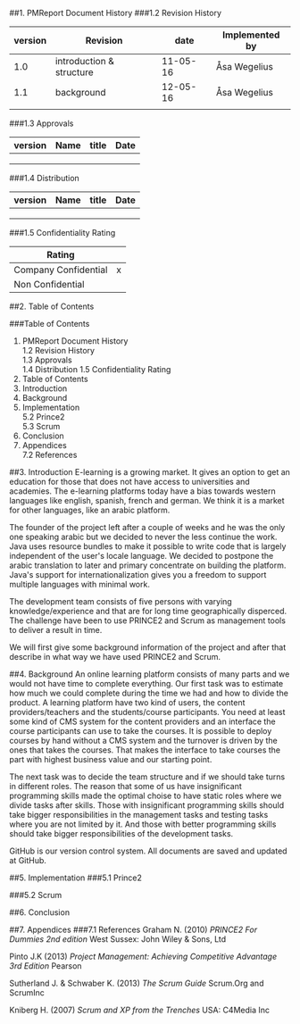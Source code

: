 ##1. PMReport Document History
###1.2	Revision History

| version   | Revision               | date    |	Implemented by| 
| --------- |------------------------| ------- |----------------| 
|   1.0     |introduction & structure| 11-05-16| Åsa Wegelius   |
|   1.1     |background              | 12-05-16| Åsa Wegelius   |
|           |                        |         |               |

###1.3	Approvals


| version   | Name            | title              |	Date    | 
| --------- |-----------------| ------------------ |----------| 
|           |                 |                    |          |
|           |                 |                    |          |
|           |                 |                    |          |

###1.4	Distribution

| version   | Name            | title              |	Date    | 
| --------- |-----------------| ------------------ |----------| 
|           |                 |                    |          |
|           |                 |                    |          |
|           |                 |                    |          |

###1.5	Confidentiality Rating

| Rating               |         | 
| -------------------- |:-------:|  
| Company Confidential |    x    | 
| Non Confidential     |         | 


##2.	Table of Contents

###Table of Contents
1.	PMReport Document History  
  1.2	Revision History  
  1.3	Approvals  
  1.4	Distribution 
  1.5 Confidentiality Rating
2. Table of Contents  
3. Introduction
4.  Background
5.	Implementation  
  5.2	Prince2  
  5.3	Scrum 
6. Conclusion
7. Appendices  
  7.2	References



##3. Introduction
E-learning is a growing market. It gives an option to get an education for those that does not have access to universities and academies. The e-learning platforms today have a bias towards western languages like english, spanish, french and german. We think it is a market for other languages, like an arabic platform. 

The founder of the project left after a couple of weeks and he was the only one speaking arabic but we decided to never the less continue the work. Java uses resource bundles to make it possible to write code that is largely independent of the user's locale language. We decided to postpone the arabic translation to later and primary concentrate on building the platform. Java's support for internationalization gives you a freedom to support multiple languages with minimal work. 

The development team consists of five persons with varying knowledge/experience and that are for long time geographically disperced. The challenge have been to use PRINCE2 and Scrum as management tools to deliver a result in time.

We will first give some background information of the project and after that describe in what way we have used PRINCE2 and Scrum.

##4. Background
An online learning platform consists of many parts and we would not have time to complete everything. Our first task was to estimate how much we could complete during the time we had and how to divide the product. A learning platform have two kind of users, the content providers/teachers and the students/course participants. You need at least some kind of CMS system for the content providers and an interface the course participants can use to take the courses. It is possible to deploy courses by hand without a CMS system and the turnover is driven by the ones that takes the courses. That makes the interface to take courses the part with highest business value and our starting point. 

The next task was to decide the team structure and if we should take turns in different roles. The reason that some of us have insignificant programming skills made the optimal choise to have static roles where we divide tasks after skills. Those with insignificant programming skills should take bigger responsibilities in the management tasks and testing tasks where you are not limited by it. And those with better programming skills should take bigger responsibilities of the development tasks. 

GitHub is our version control system. All documents are saved and updated at GitHub. 

##5. Implementation
###5.1 Prince2

###5.2 Scrum

##6. Conclusion

##7. Appendices
###7.1 References
Graham N. (2010) _PRINCE2 For Dummies 2nd edition_ West Sussex: John Wiley & Sons, Ltd

Pinto J.K (2013) _Project Management: Achieving Competitive Advantage 3rd Edition_ Pearson

Sutherland J. & Schwaber K. (2013) _The Scrum Guide_ Scrum.Org and ScrumInc

Kniberg H. (2007) _Scrum and XP from the Trenches_ USA: C4Media Inc 
